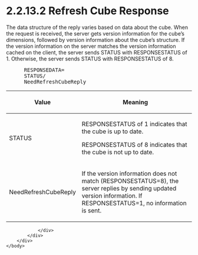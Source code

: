 <html dir="LTR" xmlns:mshelp="http://msdn.microsoft.com/mshelp" xmlns:ddue="http://ddue.schemas.microsoft.com/authoring/2003/5" xmlns:xlink="http://www.w3.org/1999/xlink" xmlns:tool="http://www.microsoft.com/tooltip">
    <head>
        <meta http-equiv="Content-Type" content="text/html; CHARSET=utf-8"></meta>
        <meta name="save" content="history"></meta>
        <title>2.2.13.2 Refresh Cube Response</title>
        <xml>
            <mshelp:toctitle title="2.2.13.2 Refresh Cube Response"></mshelp:toctitle>
            <mshelp:rltitle title="[MS-SSAS8]: Refresh Cube Response"></mshelp:rltitle>
            <mshelp:keyword index="A" term="3ff8c85d-5394-4e75-8a23-bb6334a9712b"></mshelp:keyword>
            <mshelp:attr name="DCSext.ContentType" value="open specification"></mshelp:attr>
            <mshelp:attr name="AssetID" value="3ff8c85d-5394-4e75-8a23-bb6334a9712b"></mshelp:attr>
            <mshelp:attr name="TopicType" value="kbRef"></mshelp:attr>
            <mshelp:attr name="DCSext.Title" value="[MS-SSAS8]: Refresh Cube Response" />
        </xml>
    </head>
    <body>
        <div id="header">
            <h1 class="heading">2.2.13.2 Refresh Cube Response</h1>
        </div>
        <div id="mainSection">
            <div id="mainBody">
                <div id="allHistory" class="saveHistory"></div>
                <div id="sectionSection0" class="section" name="collapseableSection">
                    

<p>The data structure of the reply varies based on data about
the cube. When the request is received, the server gets version information for
the cube’s dimensions, followed by version information about the cube’s
structure. If the version information on the server matches the version
information cached on the client, the server sends STATUS with RESPONSESTATUS
of 1. Otherwise, the server sends STATUS with RESPONSESTATUS of 8.           </p>

<dl>
<dd>
<div><pre> RESPONSEDATA=
 STATUS/  
 NeedRefreshCubeReply
</pre></div>
</dd></dl>

<table>
 <thead>
  <tr>
   <th>
   <p>Value</p>
   </th>
   <th>
   <p>Meaning</p>
   </th>
  </tr>
 </thead>
 <tr>
  <td>
  <p>STATUS</p>
  </td>
  <td>
  <p>RESPONSESTATUS of 1 indicates that the cube is up to
  date.</p>
  <p>RESPONSESTATUS of 8 indicates that the cube is not up
  to date.</p>
  </td>
 </tr>
 <tr>
  <td>
  <p>NeedRefreshCubeReply</p>
  </td>
  <td>
  <p>If the version information does not match
  (RESPONSESTATUS=8), the server replies by sending updated version information.
  If RESPONSESTATUS=1, no information is sent.</p>
  </td>
 </tr>
</table>

<p> </p>


                </div>
            </div>
        </div>
    </body>
</html>